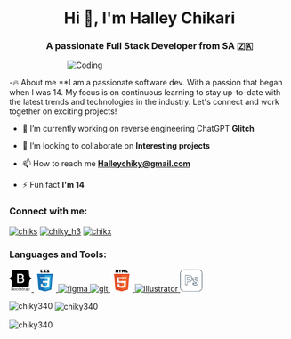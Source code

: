 <h1 align="center">

</h1>
 
<h1 align="center">Hi 👋, I'm Halley Chikari</h1>
<h3 align="center">A passionate Full Stack Developer from SA 🇿🇦</h3>
<img align="right" alt="Coding" width="400" src="https://cdn.dribbble.com/users/1162077/screenshots/3848914/programmer.gif">


<p align="left"> <a href="https://twitter.com/" target="blank"><img src="https://img.shields.io/twitter/follow/?logo=twitter&style=for-the-badge" alt="" /></a> </p>

-🔥 About me
**I am a passionate software dev. With a passion that began when I was 14. My focus is on continuous learning to stay up-to-date with the latest trends and technologies in the industry. Let's connect and work together on exciting projects!

- 🔭 I’m currently working on reverse engineering ChatGPT **Glitch**

- 👯 I’m looking to collaborate on **Interesting projects**

- 📫 How to reach me **Halleychiky@gmail.com**

- ⚡ Fun fact **I'm 14**

<h3 align="left">Connect with me:</h3>
<p align="left">
<a href="https://stackoverflow.com/users/chiks" target="blank"><img align="center" src="https://raw.githubusercontent.com/rahuldkjain/github-profile-readme-generator/master/src/images/icons/Social/stack-overflow.svg" alt="chiks" height="30" width="40" /></a>
<a href="https://instagram.com/chiky_h3" target="blank"><img align="center" src="https://raw.githubusercontent.com/rahuldkjain/github-profile-readme-generator/master/src/images/icons/Social/instagram.svg" alt="chiky_h3" height="30" width="40" /></a>
<a href="https://www.leetcode.com/chikx" target="blank"><img align="center" src="https://raw.githubusercontent.com/rahuldkjain/github-profile-readme-generator/master/src/images/icons/Social/leet-code.svg" alt="chikx" height="30" width="40" /></a>
</p>

<h3 align="left">Languages and Tools:</h3>
<p align="left"> <a href="https://getbootstrap.com" target="_blank" rel="noreferrer"> <img src="https://raw.githubusercontent.com/devicons/devicon/master/icons/bootstrap/bootstrap-plain-wordmark.svg" alt="bootstrap" width="40" height="40"/> </a> <a href="https://www.w3schools.com/css/" target="_blank" rel="noreferrer"> <img src="https://raw.githubusercontent.com/devicons/devicon/master/icons/css3/css3-original-wordmark.svg" alt="css3" width="40" height="40"/> </a> <a href="https://www.figma.com/" target="_blank" rel="noreferrer"> <img src="https://www.vectorlogo.zone/logos/figma/figma-icon.svg" alt="figma" width="40" height="40"/> </a> <a href="https://git-scm.com/" target="_blank" rel="noreferrer"> <img src="https://www.vectorlogo.zone/logos/git-scm/git-scm-icon.svg" alt="git" width="40" height="40"/> </a> <a href="https://www.w3.org/html/" target="_blank" rel="noreferrer"> <img src="https://raw.githubusercontent.com/devicons/devicon/master/icons/html5/html5-original-wordmark.svg" alt="html5" width="40" height="40"/> </a> <a href="https://www.adobe.com/in/products/illustrator.html" target="_blank" rel="noreferrer"> <img src="https://www.vectorlogo.zone/logos/adobe_illustrator/adobe_illustrator-icon.svg" alt="illustrator" width="40" height="40"/> </a> <a href="https://www.photoshop.com/en" target="_blank" rel="noreferrer"> <img src="https://raw.githubusercontent.com/devicons/devicon/master/icons/photoshop/photoshop-line.svg" alt="photoshop" width="40" height="40"/> </a> </p>

<p><img align="left" src="https://github-readme-stats.vercel.app/api/top-langs?username=chiky340&show_icons=true&locale=en&layout=compact" alt="chiky340" /></p>

<p>&nbsp;<img align="center" src="https://github-readme-stats.vercel.app/api?username=chiky340&show_icons=true&locale=en" alt="chiky340" /></p>

<p><img align="center" src="https://github-readme-streak-stats.herokuapp.com/?user=chiky340&" alt="chiky340" /></p>
